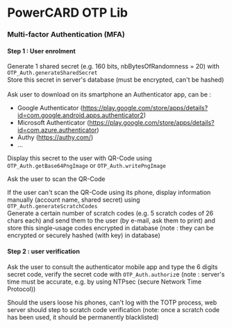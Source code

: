 # PowerCARD OTP Lib

### Multi-factor Authentication (MFA)

#### Step 1 : User enrolment
Generate 1 shared secret (e.g. 160 bits, nbBytesOfRandomness = 20) with 
`OTP_Auth.generateSharedSecret`<br>
Store this secret in server's database (must be encrypted, can't be hashed)
<br><br>
Ask user to download on its smartphone an Authenticator app, can be :
* Google Authenticator (https://play.google.com/store/apps/details?id=com.google.android.apps.authenticator2)
* Microsoft Authenticator (https://play.google.com/store/apps/details?id=com.azure.authenticator)
* Authy (https://authy.com/)
* ...

Display this secret to the user with QR-Code using `OTP_Auth.getBase64PngImage` or `OTP_Auth.writePngImage`

Ask the user to scan the QR-Code

If the user can't scan the QR-Code using its phone, display information manually (account name, shared secret)
using `OTP_Auth.generateScratchCodes`<br> 
Generate a certain number of scratch codes (e.g. 5 scratch codes of 26 chars each) and send them to the user (by e-mail, ask them to print) and store this single-usage codes encrypted in database (note : they can be encrypted or securely hashed (with key) in database)


#### Step 2 : user verification
Ask the user to consult the authenticator mobile app and type the 6 digits secret code, verify the secret code with `OTP_Auth.authoriz`e (note : server's time must be accurate, e.g. by using NTPsec (secure Network Time Protocol))

Should the users loose his phones, can't log with the TOTP process, web server should step to scratch code verification (note: once a scratch code has been used, it should be permanently blacklisted)
